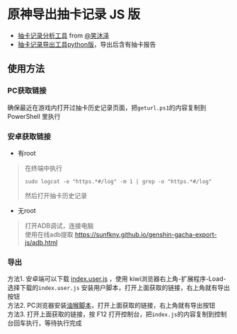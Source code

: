 # 原神导出抽卡记录 JS 版

 - [抽卡记录分析工具](https://voderl.github.io/genshin-gacha-analyzer/) from [@笑沐泽](https://bbs.nga.cn/read.php?tid=25004616&page=16#pid491033187Anchor)  
 - [抽卡记录导出工具python版](https://github.com/sunfkny/genshin-gacha-export)，导出后含有抽卡报告

## 使用方法
### PC获取链接
确保最近在游戏内打开过抽卡历史记录页面，把`geturl.ps1`的内容复制到 PowerShell 里执行  
### 安卓获取链接
 -  有root  
> 在终端中执行
> ```
> sudo logcat -e "https.*#/log" -m 1 | grep -o "https.*#/log"
> ```
> 然后打开抽卡历史记录
 - 无root  
> 打开ADB调试，连接电脑  
> 使用在线adb提取 https://sunfkny.github.io/genshin-gacha-export-js/adb.html  
### 导出
方法1. 安卓端可以下载 [index.user.js](https://cdn.jsdelivr.net/gh/sunfkny/genshin-gacha-export-js@main/) ，使用 kiwi浏览器右上角-扩展程序-Load-选择下载的`index.user.js` 安装用户脚本，打开上面获取的链接，右上角就有导出按钮  
方法2. PC浏览器安装[油猴脚本](https://cdn.jsdelivr.net/gh/sunfkny/genshin-gacha-export-js@main/index.user.js)，打开上面获取的链接，右上角就有导出按钮  
方法3. 打开上面获取的链接，按 F12 打开控制台，把`index.js`的内容复制到控制台回车执行，等待执行完成  
